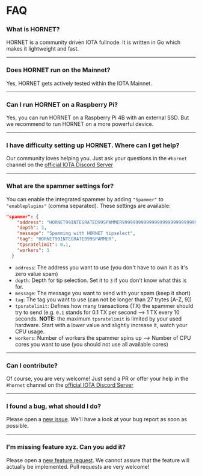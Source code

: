 # FAQ

### What is HORNET?

HORNET is a community driven IOTA fullnode. It is written in Go which makes it lightweight and fast.

---

### Does HORNET run on the Mainnet?

Yes, HORNET gets actively tested within the IOTA Mainnet.

---

### Can I run HORNET on a Raspberry Pi?

Yes, you can run HORNET on a Raspberry Pi 4B  with an external SSD. But we recommend to run HORNET on a more powerful device.

---

### I have difficulty setting up HORNET. Where can I get help?

Our community loves helping you. Just ask your questions in the `#hornet` channel on the [official IOTA Discord Server](https://discord.iota.org/)

---

### What are the spammer settings for?

You can enable the integrated spammer by adding `"Spammer"` to `"enableplugins"` (comma separated).
These settings are available:

```json
"spammer": {
    "address": "HORNET99INTEGRATED99SPAMMER999999999999999999999999999999999999999999999999999999",
    "depth": 3,
    "message": "Spamming with HORNET tipselect",
    "tag": "HORNET99INTEGRATED99SPAMMER",
    "tpsratelimit": 0.1,
    "workers": 1
  }
```

- `address`: The address you want to use (you don't have to own it as it's zero value spam)
- `depth`: Depth for tip selection. Set it to `3` if you don't know what this is for.
- `message`: The message you want to send with your spam (keep it short)
- `tag`: The tag you want to use (can not be longer than 27 trytes [A-Z, 9])
- `tpsratelimit`: Defines how many transactions (TX) the spammer should try to send (e.g. `0.1` stands for 0.1 TX per second --> 1 TX every 10 seconds. **NOTE:** the maximum `tpsratelimit` is limited by your used hardware. Start with a lower value and slightly increase it, watch your CPU usage.
- `workers`: Number of workers the spammer spins up --> Number of CPU cores you want to use (you should not use all available cores)

---

### Can I contribute?

Of course, you are very welcome! Just send a PR or offer your help in the `#hornet` channel on the [official IOTA Discord Server](https://discord.iota.org/)

---

### I found a bug, what should I do?

Please open a [new issue](https://github.com/gohornet/hornet/issues/new?assignees=&labels=bug&template=bug_report.md&title=). We'll have a look at your bug report as soon as possible.

---

### I'm missing feature xyz. Can you add it?

Please open a [new feature request](https://github.com/gohornet/hornet/issues/new?assignees=&labels=feature&template=feature_request.md&title=). We cannot assure that the feature will actually be implemented.
Pull requests are very welcome!